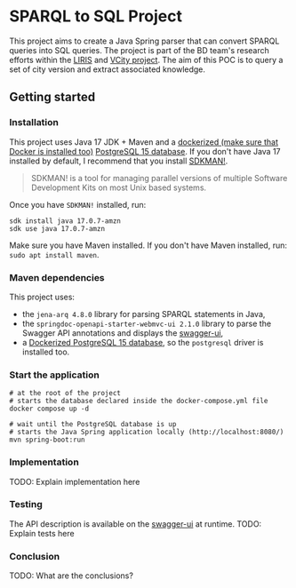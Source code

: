# SPARQL to SQL Project
This project aims to create a Java Spring parser that can convert SPARQL queries into SQL queries.
The project is part of the BD team's research efforts within the [LIRIS](https://liris.cnrs.fr/) and [VCity project](https://projet.liris.cnrs.fr/vcity/).
The aim of this POC is to query a set of city version and extract associated knowledge.

## Getting started
### Installation
This project uses Java 17 JDK + Maven and a [dockerized (make sure that Docker is installed too)](https://www.docker.com/) [PostgreSQL 15 database](https://www.postgresql.org/docs/15/index.html).
If you don't have Java 17 installed by default, I recommend that you install [SDKMAN!](https://sdkman.io/).

> SDKMAN! is a tool for managing parallel versions of multiple Software Development Kits on most Unix based systems.

Once you have `SDKMAN!` installed, run:
```shell
sdk install java 17.0.7-amzn
sdk use java 17.0.7-amzn
```

Make sure you have Maven installed. If you don't have Maven installed, run: `sudo apt install maven`.

### Maven dependencies
This project uses:
- the `jena-arq 4.8.0` library for parsing SPARQL statements in Java,
- the `springdoc-openapi-starter-webmvc-ui 2.1.0` library to parse the Swagger API annotations and displays the [swagger-ui](http://localhost:8080/swagger-ui/index.html),
- a [Dockerized PostgreSQL 15 database](https://www.postgresql.org/docs/15/index.html), so the `postgresql` driver is installed too.

### Start the application

```shell
# at the root of the project
# starts the database declared inside the docker-compose.yml file
docker compose up -d

# wait until the PostgreSQL database is up
# starts the Java Spring application locally (http://localhost:8080/)
mvn spring-boot:run 
```

### Implementation
TODO: Explain implementation here

### Testing
The API description is available on the [swagger-ui](http://localhost:8080/swagger-ui/index.html) at runtime.
TODO: Explain tests here

### Conclusion
TODO: What are the conclusions?